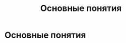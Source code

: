 ﻿---
layout: default
title: Основные понятия
nav_order: 1
parent: Обзор понятий, компонентов и связей
has_children: true
---

Основные понятия
=====================

